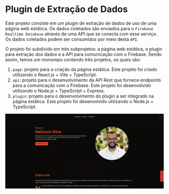 # Plugin de Extração de Dados

Este projeto consiste em um plugin de extração de dados de uso de uma página web estática. Os dados coletados são enviados para o `Firebase Realtime Database` através de uma API que se conecta com esse serviço. Os dados coletados podem ser consumidos por meio desta `API`.

O projeto foi subdivido em três subprojetos: a página web estática, o plugin para extração dos dados e a API para comunicação com o Firebase. Sendo assim, temos um monorepo contendo três projetos, os quais são:

1. `page`: projeto para a criação da página estática. Este projeto foi criado utilizando o React.js + Vite + TypeScript.
2. `api`: projeto para o desenvolvimento da API Rest que fornece endpoints para a comunicação com o Firebase. Este projeto foi desenvolvido utilizando o Node.js + TypeScript + Express.
3. `plugin`: projeto para o desenvolvimento do plugin a ser integrado na página estática. Este projeto foi desenvolvido utilizando o Node.js + TypeScript.

![Screenshot da página estática desenvolvida.](./static-page.png)

